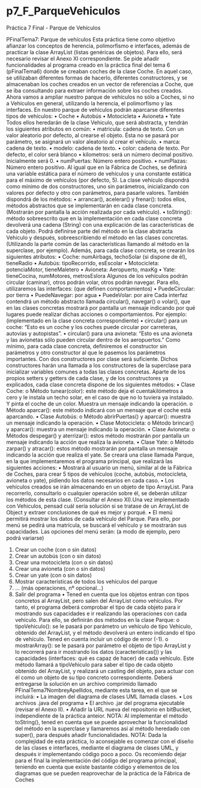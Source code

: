 # p7_F_ParqueVehiculos
Práctica 7 Final - Parque de Vehículos

PFinalTema7: Parque de vehículos
Esta práctica tiene como objetivo afianzar los conceptos de herencia, polimorfismo e interfaces, además de practicar la clase ArrayList (listas genéricas de objetos). Para ello, será necesario revisar el Anexo XI correspondiente.
Se pide añadir funcionalidades al programa creado en la práctica final del tema 6 (pFinalTema6) donde se creaban coches de la clase Coche. En aquel caso, se utilizaban diferentes formas de hacerlo, diferentes constructores, y se almacenaban los coches creados en un vector de referencias a Coche, que se iba consultando para extraer información sobre los coches creados.
Ahora vamos a ampliar nuestro parque de vehículos no sólo a Coches, si no a Vehículos en general, utilizando la herencia, el polimorfismo y las interfaces.
En nuestro parque de vehículos podrán aparcarse diferentes tipos de vehículos:
•	Coche
•	Autobús
•	Motocicleta
•	Avioneta
•	Yate
Todos ellos heredarán de la clase Vehiculo, que será abstracta, y tendrán los siguientes atributos en común:
•	matricula: cadena de texto. Con un valor aleatorio por defecto, al crearse el objeto. Ésta no se pasará por parámetro, se asignará un valor aleatorio al crear el vehículo.
•	marca: cadena de texto.
•	modelo: cadena de texto.
•	color: cadena de texto. Por defecto, el color será blanco
•	kilometros: será un número decimal positivo. Inicialmente será 0.
•	numPuertas: Número entero positivo.
•	numPlazas: Número entero positivo.
Al igual que en la Fábrica de Coches, se definirá una variable estática para el número de vehículos y una constante estática para el máximo de vehículos (por defecto, 5).
La clase vehículo dispondrá como mínimo de dos constructores, uno sin parámetros, inicializando con valores por defecto y otro con parámetros, para pasarle valores.
También dispondrá de los métodos:
•	arrancar(), acelerar() y frenar(): todos ellos, métodos abstractos que se implementarán en cada clase concreta. (Mostrarán por pantalla la acción realizada por cada vehículo).
•	toString(): método sobreescrito que en la implementación en cada clase concreta devolverá una cadena (String) con una explicación de las características de cada objeto. Podrá definirse parte del método en la clase abstracta Vehiculo y después, sobreescribiendo el método en las clases concretas. (Utilizando la parte común de las características llamando al método en la superclase, por ejemplo).
Además, para cada clase concreta, se crearán los siguientes atributos:
•	Coche: numAirbags, techoSolar (si dispone de él), tieneRadio
•	Autobús: tipoRecorrido, esEscolar 
•	Motocicleta: potenciaMotor, tieneMaletero
•	Avioneta: Aeropuerto, maxKg
•	Yate: tieneCocina, numMotores, metrosEslora
Algunos de los vehículos podrán circular (caminar), otros podrán volar, otros podrán navegar. Para ello, utilizaremos las interfaces: (que definen comportamientos)
•	PuedeCircular: por tierra
•	PuedeNavegar: por agua
•	PuedeVolar: por aire
Cada interfaz contendrá un método abstracto llamada circular(), navegar() o volar(), que en las clases concretas mostrará por pantalla un mensaje indicando por qué lugares puede realizar dichas acciones o comportamientos.
Por ejemplo: (implementado en la clase concreta correspondiente)
•	circular() para un coche: “Esto es un coche y los coches puede circular por carreteras, autovías y autopistas”.
•	circular() para una avioneta: “Esto es una avioneta y las avionetas sólo pueden circular dentro de los aeropuertos.”
Como mínimo, para cada clase concreta, definiremos el constructor sin parámetros y otro constructor al que le pasemos los parámetros importantes. Con dos constructores por clase será suficiente. Dichos constructores harán una llamada a los constructores de la superclase para inicializar variables comunes a todas las clases concretas.
Aparte de los propios setters y getters de cada clase, y de los constructores ya explicados, cada clase concreta dispone de los siguientes métodos:
•	Clase Coche:
o	Método tunear(color): este método deja el cuentakilómetros a cero y le instala un techo solar, en el caso de que no lo tuviera ya instalado. Y pinta el coche de un color. Muestra un mensaje indicando la operación.
o	Método aparcar(): este método indicará con un mensaje que el coche está aparcando.
•	Clase Autobús:
o	Método abrirPuertas() y aparcar(): muestra un mensaje indicando la operación.
•	Clase Motocicleta:
o	Método brincar() y aparcar(): muestra un mensaje indicando la operación.
•	Clase Avioneta:
o	Métodos despegar() y aterrizar(): estos método mostrarán por pantalla un mensaje indicando la acción que realiza la avioneta.
•	Clase Yate:
o	Método zarpar() y atracar(): estos método mostrarán por pantalla un mensaje indicando la acción que realiza el yate.
Se creará una clase llamada Parque, en la que implementaremos el programa principal, que realizará las siguientes acciones:
•	Mostrará al usuario un menú, similar al de la Fábrica de Coches, para crear 5 tipos de vehículos (coche, autobús, motocicleta, avioneta o yate), pidiendo los datos necesarios en cada caso.
•	Los vehículos creados se irán almacenando en un objeto de tipo ArrayList<Vehiculo>. Para recorrerlo, consultarlo o cualquier operación sobre él, se deberán utilizar los métodos de esta clase. (Consultar el Anexo XI).Una vez implementado con Vehiculos, pensad cuál sería solución si se tratase de un ArrayList de Object y extraer conclusiones de qué es mejor y porqué.
•	El menú permitirá mostrar los datos de cada vehículo del Parque. Para ello, por menú se pedirá una matrícula, se buscará el vehículo y se mostrarán sus capacidades.
Las opciones del menú serán: (a modo de ejemplo, pero podrá variarse)
1.	Crear un coche (con o sin datos)
2.	Crear un autobús (con o sin datos)
3.	Crear una motocicleta (con o sin datos)
4.	Crear una avioneta (con o sin datos)
5.	Crear un yate (con o sin datos)
6.	Mostrar características de todos los vehículos del parque
7.	… (más operaciones, nº opcional...)
8.	Salir del programa
•	Tened en cuenta que los objetos entran con tipos concretos al ArrayList, pero salen del ArrayList como vehículos. Por tanto, el programa deberá comprobar el tipo de cada objeto para ir mostrando sus capacidades e ir realizando las operaciones con cada vehículo. Para ello, se definirán dos métodos en la clase Parque:
o	tipoVehiculo(): se le pasará por parámetro un vehículo de tipo Vehiculo, obtenido del ArrayList, y el método devolverá un entero indicando el tipo de vehículo. Tened en cuenta incluir un código de error (-1).
o	mostrarArray(): se le pasará por parámetro el objeto de tipo ArrayList y lo recorrerá para ir mostrando los datos (caracteristicas()) y las capacidades (interfaces: qué es capaz de hacer) de cada vehículo. Este método llamará a tipoVehiculo para saber el tipo de cada objeto obtenido del ArrayList, y realizará un casting del objeto, para actuar con él como un objeto de su tipo concreto correspondiente.
Deberá entregarse la solución en un archivo comprimido llamado PFinalTema7NombreyApellidos, mediante esta tarea, en el que se incluirá:
•	La imagen del diagrama de clases UML llamada clases.
•	Los archivos .java del programa
•	El archivo .jar del programa ejecutable (revisar el Anexo II).
•	Añadir la URL nueva del repositorio en bitBucket, independiente de la práctica anteior.
NOTA: Al implementar el método toString(), tened en cuenta que se puede aprovechar la funcionalidad del método en la superclase y llamaremos así al método heredado con super(), para después añadir funcionalidades. 
NOTA: Dada la complejidad de esta práctica, lo aconsejable es comenzar con el diseño de las clases e interfaces, mediante el diagrama de clases UML, y después ir implementando código poco a poco. Os recomiendo dejar para el final la implementación del código del programa principal, teniendo en cuenta que existe bastante código y elementos de los diagramas que se pueden reaprovechar de la práctica de la Fábrica de Coches

